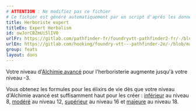 ```yaml
---
# ATTENTION : Ne modifiez pas ce fichier
# Ce fichier est généré automatiquement par un script d'après les données du module Foundry VTT officiel et de sa traduction
title: Herboriste expert
titleEn: Expert Herbalism
id: owJorCBZmUi5lIV0
urlFr: https://gitlab.com/pathfinder-fr/foundryvtt-pathfinder2-fr/-/blob/master/data/feats/owJorCBZmUi5lIV0.htm
urlEn: https://gitlab.com/hooking/foundry-vtt---pathfinder-2e/-/blob/master/packs/data/feats.db/expert-herbalism.json
group: feats
layout: dons
---
```

Votre niveau d'[Alchimie avancé](../class-features/alchimie-avancée.md) pour l'herboristerie augmente jusqu'à votre niveau -3.

Vous obtenez les formules pour les élixirs de vie dès que votre niveau d'Alchimie avancé est suffisamment haut pour les créer : [inférieur](../equipment/élixir-de-vie-inférieur.md) au niveau 8, [modéré](../equipment/elixir-de-vie-modéré.md) au niveau 12, [supérieur](../equipment/elixir-de-vie-supérieur.md) au niveau 16 et [majeure](../equipment/elixir-de-vie-majeur.md) au niveau 18.


